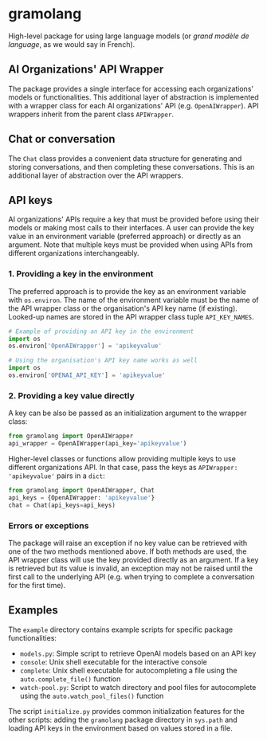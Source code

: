 # gramolang
High-level package for using large language models (or _grand modèle de
language_, as we would say in French).


## AI Organizations' API Wrapper
The package provides a single interface for accessing each organizations' models
or functionalities. This additional layer of abstraction is implemented with a
wrapper class for each AI organizations' API (e.g. `OpenAIWrapper`). API
wrappers inherit from the parent class `APIWrapper`.


## Chat or conversation
The `Chat` class provides a convenient data structure for generating and storing
conversations, and then completing these conversations. This is an additional
layer of abstraction over the API wrappers.


## API keys
AI organizations' APIs require a key that must be provided before using their
models or making most calls to their interfaces. A user can provide the key
value in an environment variable (preferred approach) or directly as an
argument. Note that multiple keys must be provided when using APIs from
different organizations interchangeably.

### 1. Providing a key in the environment
The preferred approach is to provide the key as an environment variable with
`os.environ`. The name of the environment variable must be the name of the API
wrapper class or the organisation's API key name (if existing). Looked-up names
are stored in the API wrapper class tuple `API_KEY_NAMES`.

```python
# Example of providing an API key in the environment
import os
os.environ['OpenAIWrapper'] = 'apikeyvalue'
```

```python
# Using the organisation's API key name works as well
import os
os.environ['OPENAI_API_KEY'] = 'apikeyvalue'
```


### 2. Providing a key value directly
A key can be also be passed as an initialization argument to the wrapper class:

```python
from gramolang import OpenAIWrapper
api_wrapper = OpenAIWrapper(api_key='apikeyvalue')
```

Higher-level classes or functions allow providing multiple keys to use different
organizations API. In that case, pass the keys as `APIWrapper: 'apikeyvalue'`
pairs in a `dict`:

```python
from gramolang import OpenAIWrapper, Chat
api_keys = {OpenAIWrapper: 'apikeyvalue'}
chat = Chat(api_keys=api_keys)
```


### Errors or exceptions
The package will raise an exception if no key value can be retrieved with one
of the two methods mentioned above. If both methods are used, the API wrapper
class will use the key provided directly as an argument. If a key is retrieved
but its value is invalid, an exception may not be raised until the first call
to the underlying API (e.g. when  trying to complete a conversation for the
first time).



## Examples
The `example` directory contains example scripts for specific package
functionalities:

- `models.py`: Simple script to retrieve OpenAI models based on an API key
- `console`: Unix shell executable for the interactive console
- `complete`: Unix shell executable for autocompleting a file using the
  `auto.complete_file()` function
- `watch-pool.py`: Script to watch directory and pool files for autocomplete 
  using the `auto.watch_pool_files()` function

The script `initialize.py` provides common initialization features for the
other scripts: adding the `gramolang` package directory in `sys.path` and
loading API keys in the environment based on values stored in a file.
